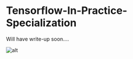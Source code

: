 # Tensorflow-In-Practice-Specialization

Will have write-up soon....

![alt](https://github.com/dattrinh01/deepLearning-Repo/blob/master/certificateTensorflow/Coursera%20CGQ4QLVE9V9F-1.jpg)
